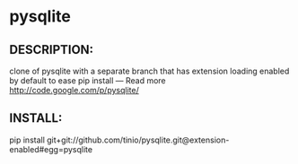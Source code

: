 # pysqlite

## DESCRIPTION:
clone of pysqlite with a separate branch that has extension loading enabled by default to ease pip install — Read more
http://code.google.com/p/pysqlite/

## INSTALL:
pip install git+git://github.com/tinio/pysqlite.git@extension-enabled#egg=pysqlite
